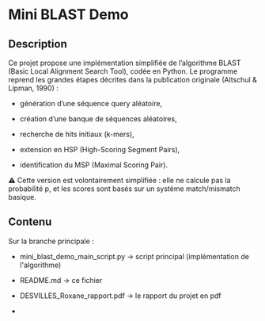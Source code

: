 # Mini BLAST Demo

## Description

Ce projet propose une implémentation simplifiée de l’algorithme BLAST (Basic Local Alignment Search Tool), codée en Python.
Le programme reprend les grandes étapes décrites dans la publication originale (Altschul & Lipman, 1990) :

- génération d’une séquence query aléatoire,

- création d’une banque de séquences aléatoires,

- recherche de hits initiaux (k-mers),

- extension en HSP (High-Scoring Segment Pairs),

- identification du MSP (Maximal Scoring Pair).

⚠️ Cette version est volontairement simplifiée : elle ne calcule pas la probabilité p, et les scores sont basés sur un système match/mismatch basique.

## Contenu

Sur la branche principale : 

- mini_blast_demo_main_script.py → script principal (implémentation de l'algorithme)

- README.md → ce fichier 

- DESVILLES_Roxane_rapport.pdf → le rapport du projet en pdf 

- 
